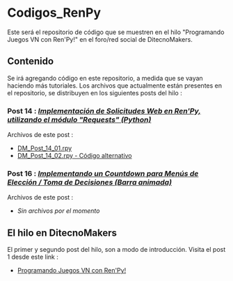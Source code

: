 # Codigos_RenPy
Este será el repositorio de código que se muestren en el hilo "Programando Juegos VN con Ren'Py!" en el foro/red social de DitecnoMakers.


## Contenido
Se irá agregando código en este repositorio, a medida que se vayan haciendo más tutoriales.
Los archivos que actualmente están presentes en el repositorio, se distribuyen en los siguientes posts del hilo :

### Post 14 : _[Implementación de Solicitudes Web en Ren'Py, utilizando el módulo "Requests" (Python)](https://ditecnomakers.com/programando-juegos-vn-con-renpy-14-2/)_
Archivos de este post :
* [DM_Post_14_01.rpy](https://github.com/CharlieFuu69/Codigos_RenPy/blob/4a0be8e771d0bf1bc82264a7d3fd2dc47c96eab6/DM_Post_14_01.rpy)
* [DM_Post_14_02.rpy - Código alternativo](https://github.com/CharlieFuu69/Codigos_RenPy/blob/4a0be8e771d0bf1bc82264a7d3fd2dc47c96eab6/DM_Post_14_02.rpy)

### Post 16 : _[Implementando un Countdown para Menús de Elección / Toma de Decisiones (Barra animada)](https://ditecnomakers.com/programando-juegos-vn-con-renpy-16/)_
Archivos de este post :
* _Sin archivos por el momento_


## El hilo en DitecnoMakers
El primer y segundo post del hilo, son a modo de introducción. Visita el post 1 desde este link :

* [Programando Juegos VN con Ren'Py!](https://ditecnomakers.com/programa-juegos-vn-con-renpy-1-que-es-renpy-a-que-tipo-de-juegos-esta-orientado-este-motor/)
